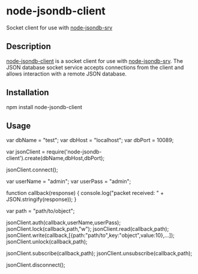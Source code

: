 # node-jsondb-client

Socket client for use with [node-jsondb-srv](https://github.com/mcmlxxix/node-jsondb-srv)

## Description

[node-jsondb-client](https://github.com/mcmlxxix/node-jsondb-client) is a socket client for use with [node-jsondb-srv](https://github.com/mcmlxxix/node-jsondb-srv). The JSON database socket service accepts connections from the client and allows interaction with a remote JSON database.

## Installation

npm install node-jsondb-client

## Usage

var dbName = "test";
var dbHost = "localhost";
var dbPort = 10089;

var jsonClient = require('node-jsondb-client').create(dbName,dbHost,dbPort);

jsonClient.connect();

var userName = "admin";
var userPass = "admin";

function callback(response) {
	console.log("packet received: " + JSON.stringify(response));
}

var path = "path/to/object";

jsonClient.auth(callback,userName,userPass);
jsonClient.lock(callback,path,"w");
jsonClient.read(callback,path);
jsonClient.write(callback,[{path:"path/to",key:"object",value:10},...]);
jsonClient.unlock(callback,path);

jsonClient.subscribe(callback,path);
jsonClient.unsubscribe(callback,path);

jsonClient.disconnect();




